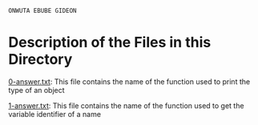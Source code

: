 ```
ONWUTA EBUBE GIDEON
```

# Description of the Files in this Directory


[0-answer.txt](./0-answer.txt): This file contains the name of the function used to print the type of an object



[1-answer.txt](./1-answer.txt): This file contains the name of the function used to get the variable identifier of a name
